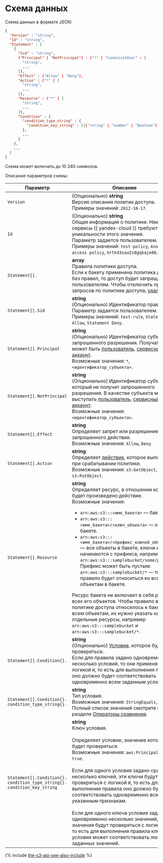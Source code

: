 # Схема данных

Схема данных в формате JSON:

```json
{
  "Version" : "string",
  "Id" : "string",
  "Statement" : [
    {
      "Sid" : "string",
      ("Principal" | "NotPrincipal") : ("*" | "CanonicalUser" : [
        "string",
        ...
      ]),
      "Effect" : ("Allow" | "Deny"),
      "Action" : ("*" | [
        "string",
        ...
      ]),
      "Resource" : ("*" | [
        "string",
        ...
      ]),
      "Condition" : {
        "condition_type_string" : {
          "condition_key_string" : [[("string" | "number" | "Boolean"),...]...]
        },
        ...
      }  
    },
    ...
  ]
}
```

Схема может включать до 10 240 символов.

Описание параметров схемы:

Параметр | Описание
----- | -----
`Version` | (Опционально) **string**<br/>Версия описания политик доступа.<br/>Примеры значений: `2012-10-17`.
`Id` | (Опционально) **string**<br/>Общая информация о политике. Некоторые сервисы {{ yandex-cloud }} требуют уникальности этого значения.<br/>Параметр задается пользователем.<br/>Примеры значений: `test-policy`, `Anonymous access policy`, `hrtk43sau2s8gqkaje06`.
`Statement[].` | **array**<br/>Правила политики доступа.<br/>Если к бакету применена политика доступа без правил, то доступ будет запрещен всем пользователям. Чтобы отключить проверки запросов по политике доступа, [удалите](delete.md) ее.
`Statement[].Sid` | **string**<br/>(Опционально) Идентификатор правила.<br/>Параметр задается пользователем.<br/>Примеры значений: `test-rule`, `Statement Allow`, `Statement Deny`.
`Statement[].Principal` | **string**<br/>(Опционально) Идентификатор субъекта запрошенного разрешения. Получателем может быть [пользователь](../../../../iam/operations/users/get.md), [сервисный аккаунт](../../../../iam/operations/sa/get-id.md).<br/>Возможные значения: `*`, `<идентификатор_субъекта>`.
`Statement[].NotPrincipal` | **string**<br/>(Опционально) Идентификатор субъекта, который не получит запрошенного разрешения. В качестве субъекта может выступать [пользователь](../../../../iam/operations/users/get.md), [сервисный аккаунт](../../../../iam/operations/sa/get-id.md).<br/>Возможные значения: `<идентификатор_субъекта>`.
`Statement[].Effect` | **string**<br/>Определяет запрет или разрешение запрошенного действия.<br/>Возможные значения: `Allow`, `Deny`.
`Statement[].Action` | **string**<br/>Определяет [действие](actions.md), которое выполнится при срабатывании политики.<br/>Возможные значения: `s3:GetObject`, `s3:PutObject`.
`Statement[].Resource` | **string**<br/>Определяет ресурс, в отношении которого будет произведено действие.<br/>Возможные значения: <ul><li>`arn:aws:s3:::<имя_бакета>` — бакет.</li><li>`arn:aws:s3:::<имя_бакета>/<ключ_объекта>` — объект в бакете.</li><li>`arn:aws:s3:::<имя_бакета>/<префикс_ключей_объектов>*` — все объекты в бакете, ключи которых начинаются с префикса, например `arn:aws:s3:::samplebucket/some/path/*`. Префикс может быть пустым: `arn:aws:s3:::samplebucket/*` — тогда правило будет относиться ко всем объектам в бакете.</li></ul> Ресурс бакета не включает в себя ресурсы всех его объектов. Чтобы правило в политике доступа относилось к бакету и всем объектам, их нужно указать как отдельные ресурсы, например `arn:aws:s3:::samplebucket` и `arn:aws:s3:::samplebucket/*`.
`Statement[].Condition{}.` | **string**<br/>(Опционально) [Условие](conditions.md), которое будет проверяться.<br/>Если для правила задано одновременно несколько условий, то они применяются с логикой `И`, то есть для выполнения правила оно должно будет соответствовать одновременно всем заданным условиям.
`Statement[].Condition{}.`<br/>`condition_type_string{}.` | **string**<br/>Тип условия.<br/>Возможные значения: `StringEquals`, `Bool`. Полный список значений смотрите в разделе [Операторы сравнения](conditions.md#condition-operators).
`Statement[].Condition{}.`<br/>`condition_type_string{}.`<br/>`condition_key_string` | **string**<br/>Ключ условия.<br/><br/>Определяет условие, значение которого будет проверяться.<br/>Возможные значения: `aws:PrincipalType`, `true`.<br/><br/>Если для одного условия задано сразу несколько ключей, эти ключи будут проверяться с логикой `И`, то есть для выполнения правила оно должно будет соответствовать одновременно всем указанным признакам.<br/><br/>Если для одного ключа условия задано одновременно несколько значений, эти значения будут проверяться с логикой `ИЛИ`, то есть для выполнения правила ключ условия может соответствовать любому из заданных значений.

{% include [the-s3-api-see-also-include](../../../../_includes/storage/the-s3-api-see-also-include.md) %}